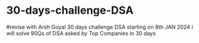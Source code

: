 # 30-days-challenge-DSA
#revise with Arsh Goyal 30 days challenge DSA
starting on 8th JAN 2024 i will solve 90Qs of DSA asked by Top Companies in 30 days
